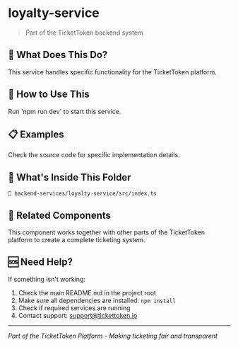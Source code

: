 # loyalty-service

> Part of the TicketToken backend system

## 🤔 What Does This Do?

This service handles specific functionality for the TicketToken platform.

## 🚀 How to Use This

Run 'npm run dev' to start this service.

## 📋 Examples

Check the source code for specific implementation details.

## 📁 What's Inside This Folder

```
📄 backend-services/loyalty-service/src/index.ts
```

## 🔗 Related Components

This component works together with other parts of the TicketToken platform to create a complete ticketing system.

## 🆘 Need Help?

If something isn't working:
1. Check the main README.md in the project root
2. Make sure all dependencies are installed: `npm install`
3. Check if required services are running
4. Contact support: support@tickettoken.io

---
*Part of the TicketToken Platform - Making ticketing fair and transparent*
